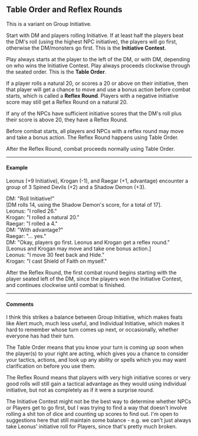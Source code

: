 ## Table Order and Reflex Rounds

This is a variant on Group Initiative.

Start with DM and players rolling Initiative. If at least half the players beat the DM's roll (using the highest NPC initiative), the players will go first, otherwise the DM/monsters go first. This is the **Initiative Contest**.

Play always starts at the player to the left of the DM, or with DM, depending on who wins the Initiative Contest. Play always proceeds clockwise through the seated order. This is the **Table Order**.

If a player rolls a natural 20, or scores a 20 or above on their initiative, then that player will get a chance to move and use a bonus action before combat starts, which is called a **Reflex Round**. Players with a negative initiative score may still get a Reflex Round on a natural 20.

If any of the NPCs have sufficient initiative scores that the DM's roll plus their score is above 20, they have a Reflex Round.

Before combat starts, all players and NPCs with a reflex round may move and take a bonus action. The Reflex Round happens using Table Order.

After the Reflex Round, combat proceeds normally using Table Order.

---

#### Example

Leonus (+9 Initiative), Krogan (-1), and Raegar (+1, advantage) encounter a group of 3 Spined Devils (+2) and a Shadow Demon (+3).

DM: "Roll Initiative!"  
[DM rolls 14, using the Shadow Demon's score, for a total of 17].  
Leonus: "I rolled 26."  
Krogan: "I rolled a natural 20."  
Raegar: "I rolled a 4."  
DM: "With advantage?"  
Raegar: "... yes."  
DM: "Okay, players go first. Leonus and Krogan get a reflex round."  
[Leonus and Krogan may move and take one bonus action.]  
Leonus: "I move 30 feet back and Hide."  
Krogan: "I cast Shield of Faith on myself."

After the Reflex Round, the first combat round begins starting with the player seated left of the DM, since the players won the Initiative Contest, and continues clockwise until combat is finished.

---

#### Comments

I think this strikes a balance between Group Initiative, which makes feats like Alert much, much less useful, and Individual Initiative, which makes it hard to remember whose turn comes up next, or occasionally, whether everyone has had their turn.

The Table Order means that you know your turn is coming up soon when the player(s) to your right are acting, which gives you a chance to consider your tactics, actions, and look up any ability or spells which you may want clarification on before you use them.

The Reflex Round means that players with very high initiative scores or very good rolls will still gain a tactical advantage as they would using individual initiative, but not as completely as if it were a surprise round.

The Initiative Contest might not be the best way to determine whether NPCs or Players get to go first, but I was trying to find a way that doesn't involve rolling a shit ton of dice and counting up scores to find out. I'm open to suggestions here that still maintain some balance - e.g. we can't just always take Leonus' initiative roll for Players, since that's pretty much broken.
